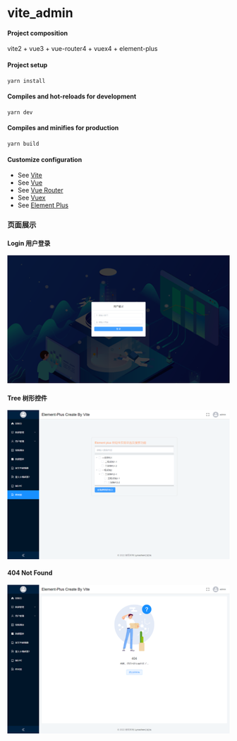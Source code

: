 # vite_admin

#### Project composition

vite2 + vue3 + vue-router4 + vuex4 + element-plus

#### Project setup

```
yarn install
```

#### Compiles and hot-reloads for development

```
yarn dev
```

#### Compiles and minifies for production

```
yarn build
```

#### Customize configuration

-   See [Vite](https://cn.vitejs.dev/)
-   See [Vue](https://v3.cn.vuejs.org/)
-   See [Vue Router](https://next.router.vuejs.org/)
-   See [Vuex](https://next.vuex.vuejs.org/)
-   See [Element Plus](https://element-plus.gitee.io/#/zh-CN)

### 页面展示

#### Login 用户登录

![Login](./src/assets/pages/login.png)

#### Tree 树形控件

![Tree](./src/assets/pages/tree.png)

#### 404 Not Found

![Not Found](./src/assets/pages/404.png)
